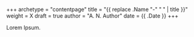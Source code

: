 +++
archetype = "contentpage"
title = "{{ replace .Name "-" " " | title }}"
weight = X
draft = true
author = "A. N. Author"
date = {{ .Date }}
+++

Lorem Ipsum.